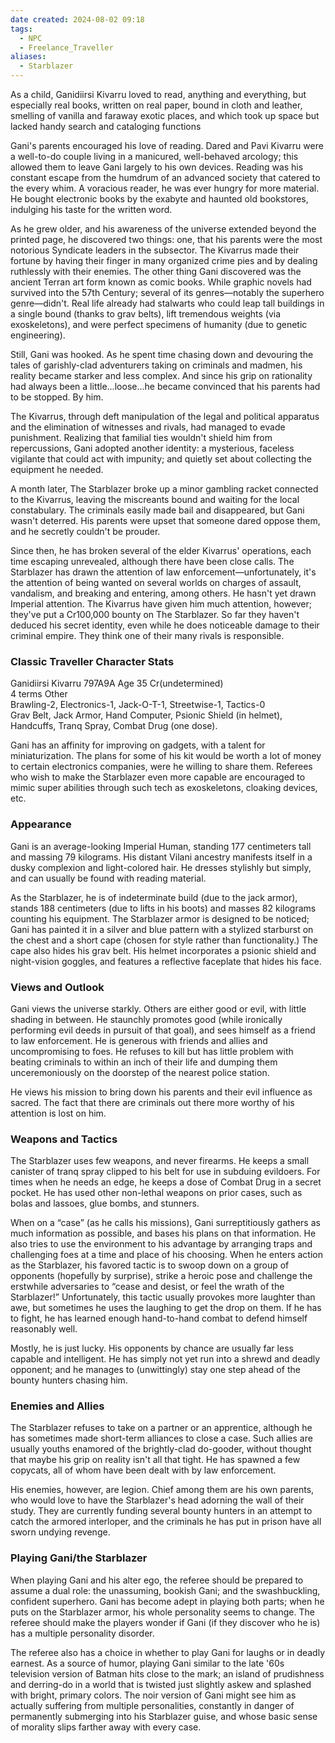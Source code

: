 ```yaml
---
date created: 2024-08-02 09:18
tags:
  - NPC
  - Freelance_Traveller
aliases:
  - Starblazer
---
```

As a child, Ganidiirsi Kivarru loved to read, anything and everything, but especially real books, written on real paper, bound in cloth and leather, smelling of vanilla and faraway exotic places, and which took up space but lacked handy search and cataloging functions

Gani's parents encouraged his love of reading. Dared and Pavi Kivarru were a well-to-do couple living in a manicured, well-behaved arcology; this allowed them to leave Gani largely to his own devices. Reading was his constant escape from the humdrum of an advanced society that catered to the every whim. A voracious reader, he was ever hungry for more material. He bought electronic books by the exabyte and haunted old bookstores, indulging his taste for the written word.

As he grew older, and his awareness of the universe extended beyond the printed page, he discovered two things: one, that his parents were the most notorious Syndicate leaders in the subsector. The Kivarrus made their fortune by having their finger in many organized crime pies and by dealing ruthlessly with their enemies. The other thing Gani discovered was the ancient Terran art form known as comic books. While graphic novels had survived into the 57th Century; several of its genres—notably the superhero genre—didn't. Real life already had stalwarts who could leap tall buildings in a single bound (thanks to grav belts), lift tremendous weights (via exoskeletons), and were perfect specimens of humanity (due to genetic engineering).

Still, Gani was hooked. As he spent time chasing down and devouring the tales of garishly-clad adventurers taking on criminals and madmen, his reality became starker and less complex. And since his grip on rationality had always been a little…loose…he became convinced that his parents had to be stopped. By him.

The Kivarrus, through deft manipulation of the legal and political apparatus and the elimination of witnesses and rivals, had managed to evade punishment. Realizing that familial ties wouldn't shield him from repercussions, Gani adopted another identity: a mysterious, faceless vigilante that could act with impunity; and quietly set about collecting the equipment he needed.

A month later, The Starblazer broke up a minor gambling racket connected to the Kivarrus, leaving the miscreants bound and waiting for the local constabulary. The criminals easily made bail and disappeared, but Gani wasn't deterred. His parents were upset that someone dared oppose them, and he secretly couldn't be prouder.

Since then, he has broken several of the elder Kivarrus' operations, each time escaping unrevealed, although there have been close calls. The Starblazer has drawn the attention of law enforcement—unfortunately, it's the attention of being wanted on several worlds on charges of assault, vandalism, and breaking and entering, among others. He hasn't yet drawn Imperial attention. The Kivarrus have given him much attention, however; they've put a Cr100,000 bounty on The Starblazer. So far they haven't deduced his secret identity, even while he does noticeable damage to their criminal empire. They think one of their many rivals is responsible.

### Classic Traveller Character Stats

Ganidiirsi Kivarru 797A9A Age 35 Cr(undetermined)  
4 terms Other  
Brawling-2, Electronics-1, Jack-O-T-1, Streetwise-1, Tactics-0  
Grav Belt, Jack Armor, Hand Computer, Psionic Shield (in helmet), Handcuffs, Tranq Spray, Combat Drug (one dose).

Gani has an affinity for improving on gadgets, with a talent for miniaturization. The plans for some of his kit would be worth a lot of money to certain electronics companies, were he willing to share them. Referees who wish to make the Starblazer even more capable are encouraged to mimic super abilities through such tech as exoskeletons, cloaking devices, etc.

### Appearance

Gani is an average-looking Imperial Human, standing 177 centimeters tall and massing 79 kilograms. His distant Vilani ancestry manifests itself in a dusky complexion and light-colored hair. He dresses stylishly but simply, and can usually be found with reading material.

As the Starblazer, he is of indeterminate build (due to the jack armor), stands 188 centimeters (due to lifts in his boots) and masses 82 kilograms counting his equipment. The Starblazer armor is designed to be noticed; Gani has painted it in a silver and blue pattern with a stylized starburst on the chest and a short cape (chosen for style rather than functionality.) The cape also hides his grav belt. His helmet incorporates a psionic shield and night-vision goggles, and features a reflective faceplate that hides his face.

### Views and Outlook

Gani views the universe starkly. Others are either good or evil, with little shading in between. He staunchly promotes good (while ironically performing evil deeds in pursuit of that goal), and sees himself as a friend to law enforcement. He is generous with friends and allies and uncompromising to foes. He refuses to kill but has little problem with beating criminals to within an inch of their life and dumping them unceremoniously on the doorstep of the nearest police station.

He views his mission to bring down his parents and their evil influence as sacred. The fact that there are criminals out there more worthy of his attention is lost on him.

### Weapons and Tactics

The Starblazer uses few weapons, and never firearms. He keeps a small canister of tranq spray clipped to his belt for use in subduing evildoers. For times when he needs an edge, he keeps a dose of Combat Drug in a secret pocket. He has used other non-lethal weapons on prior cases, such as bolas and lassoes, glue bombs, and stunners.

When on a “case” (as he calls his missions), Gani surreptitiously gathers as much information as possible, and bases his plans on that information. He also tries to use the environment to his advantage by arranging traps and challenging foes at a time and place of his choosing. When he enters action as the Starblazer, his favored tactic is to swoop down on a group of opponents (hopefully by surprise), strike a heroic pose and challenge the erstwhile adversaries to “cease and desist, or feel the wrath of the Starblazer!” Unfortunately, this tactic usually provokes more laughter than awe, but sometimes he uses the laughing to get the drop on them. If he has to fight, he has learned enough hand-to-hand combat to defend himself reasonably well.

Mostly, he is just lucky. His opponents by chance are usually far less capable and intelligent. He has simply not yet run into a shrewd and deadly opponent; and he manages to (unwittingly) stay one step ahead of the bounty hunters chasing him.

### Enemies and Allies

The Starblazer refuses to take on a partner or an apprentice, although he has sometimes made short-term alliances to close a case. Such allies are usually youths enamored of the brightly-clad do-gooder, without thought that maybe his grip on reality isn't all that tight. He has spawned a few copycats, all of whom have been dealt with by law enforcement.

His enemies, however, are legion. Chief among them are his own parents, who would love to have the Starblazer's head adorning the wall of their study. They are currently funding several bounty hunters in an attempt to catch the armored interloper, and the criminals he has put in prison have all sworn undying revenge.

### Playing Gani/the Starblazer

When playing Gani and his alter ego, the referee should be prepared to assume a dual role: the unassuming, bookish Gani; and the swashbuckling, confident superhero. Gani has become adept in playing both parts; when he puts on the Starblazer armor, his whole personality seems to change. The referee should make the players wonder if Gani (if they discover who he is) has a multiple personality disorder.

The referee also has a choice in whether to play Gani for laughs or in deadly earnest. As a source of humor, playing Gani similar to the late '60s television version of Batman hits close to the mark; an island of prudishness and derring-do in a world that is twisted just slightly askew and splashed with bright, primary colors. The noir version of Gani might see him as actually suffering from multiple personalities, constantly in danger of permanently submerging into his Starblazer guise, and whose basic sense of morality slips farther away with every case.